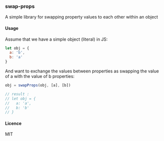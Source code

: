 ### swap-props
A simple library for swapping property values to each other within an object

#### Usage
Assume that we have a simple object (literal) in JS:
```js
let obj = {
  a: 'b',
  b: 'a'
}
```

And want to exchange the values between properties as swapping the value of a with the value of b properties:
```js
obj = swapProps(obj, [a], [b])

// result : 
// let obj = {
//   a: 'a',
//   b: 'b'
// }
```

#### Licence
MIT